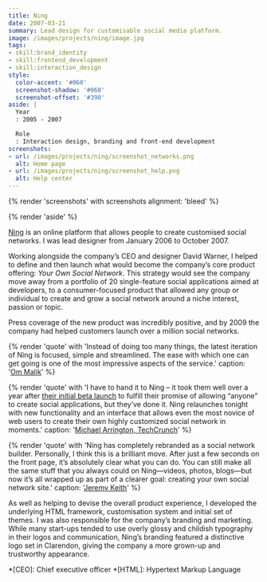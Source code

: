 ```yaml
---
title: Ning
date: 2007-03-21
summary: Lead design for customisable social media platform.
image: /images/projects/ning/image.jpg
tags:
- skill:brand_identity
- skill:frontend_development
- skill:interaction_design
style:
  color-accent: '#060'
  screenshot-shadow: '#060'
  screenshot-offset: '#390'
aside: |
  Year
  : 2005 - 2007

  Role
  : Interaction design, branding and front-end development
screenshots:
- url: /images/projects/ning/screenshot_networks.png
  alt: Home page
- url: /images/projects/ning/screenshot_help.png
  alt: Help center
---
```

{% render 'screenshots' with screenshots
  alignment: 'bleed'
%}

{% render 'aside' %}

[Ning][1] is an online platform that allows people to create customised social networks. I was lead designer from January 2006 to October 2007.

Working alongside the company’s CEO and designer David Warner, I helped to define and then launch what would become the company’s core product offering: <cite>Your Own Social Network</cite>. This strategy would see the company move away from a portfolio of 20 single-feature social applications aimed at developers, to a consumer-focused product that allowed any group or individual to create and grow a social network around a niche interest, passion or topic.

Press coverage of the new product was incredibly positive, and by 2009 the company had helped customers launch over a million social networks.

{% render 'quote' with 'Instead of doing too many things, the latest iteration of Ning is focused, simple and streamlined. The ease with which one can get going is one of the most impressive aspects of the service.'
  caption: '[Om Malik](https://gigaom.com/2007/02/26/new-ning/)'
%}

{% render 'quote' with 'I have to hand it to Ning – it took them well over a year after [their initial beta launch](https://techcrunch.com/2005/10/04/ning-launches/) to fulfill their promise of allowing “anyone” to create social applications, but they’ve done it. Ning relaunches tonight with new functionality and an interface that allows even the most novice of web users to create their own highly customized social network in moments.'
  caption: '[Michael Arrington, TechCrunch](https://techcrunch.com/2007/02/26/ning-in-full/)'
%}

{% render 'quote' with 'Ning has completely rebranded as a social network builder. Personally, I think this is a brilliant move. After just a few seconds on the front page, it’s absolutely clear what you can do. You can still make all the same stuff that you always could on Ning—videos, photos, blogs—but now it’s all wrapped up as part of a clearer goal: creating your own social network site.'
  caption: '[Jeremy Keith](https://adactio.com/journal/1265/)'
%}

As well as helping to devise the overall product experience, I developed the underlying HTML framework, customisation system and initial set of themes. I was also responsible for the company’s branding and marketing. While many start-ups tended to use overly glossy and childish typography in their logos and communication, Ning’s branding featured a distinctive logo set in Clarendon, giving the company a more grown-up and trustworthy appearance.

[1]: https://ning.com

*[CEO]: Chief executive officer
*[HTML]: Hypertext Markup Language
